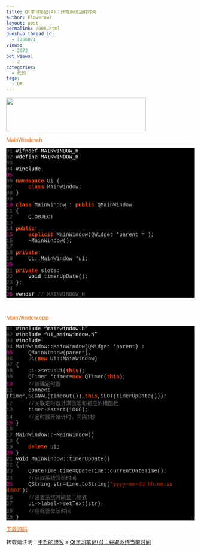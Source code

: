 ```yaml
---
title: Qt学习笔记(4)：获取系统当前时间
author: Flowerowl
layout: post
permalink: /606.html
duoshuo_thread_id:
  - 1266871
views:
  - 2672
bot_views:
  - 2
categories:
  - 代码
tags:
  - Qt
---
```

  
<img class="aligncenter size-full wp-image-607" title="Lazynight | 夜阑" src="http://lazynight.me/wp-content/uploads/2011/10/20111022155341.jpg" alt="" width="373" height="90" />

<span style="color: #ff6600;">MainWindow.h</span>

<div class="source" style="font-family: '[object HTMLOptionElement]', Consolas, 'Lucida Console', 'Courier New'; color: #c0c0c0; background-color: #000000;">
  <span style="color: #696969;">01</span> <span style="color: #ffffff;">#ifndef MAINWINDOW_H</span><br /> <span style="color: #696969;">02</span> <span style="color: #ffffff;">#define MAINWINDOW_H</span><br /> <span style="color: #696969;">03</span><br /> <span style="color: #696969;">04</span> <span style="color: #ffffff;">#include <QMainWindow></span><br /> <span style="color: #f810b0;">05</span><br /> <span style="color: #696969;">06</span> <span style="color: #ff4400; font-weight: bold;">namespace</span> <span style="color: #c0c0c0;">Ui</span> <span style="color: #c0c0c0;">{</span><br /> <span style="color: #696969;">07</span>     <span style="color: #ff4400; font-weight: bold;">class</span> <span style="color: #c0c0c0;">MainWindow</span>;<br /> <span style="color: #696969;">08</span> <span style="color: #c0c0c0;">}</span><br /> <span style="color: #696969;">09</span><br /> <span style="color: #f810b0;">10</span> <span style="color: #ff4400; font-weight: bold;">class</span> <span style="color: #c0c0c0;">MainWindow</span> <span style="color: #c0c0c0;">:</span> <span style="color: #ff4400; font-weight: bold;">public</span> <span style="color: #c0c0c0;">QMainWindow</span><br /> <span style="color: #696969;">11</span> <span style="color: #c0c0c0;">{</span><br /> <span style="color: #696969;">12</span>     <span style="color: #c0c0c0;">Q_OBJECT</span><br /> <span style="color: #696969;">13</span><br /> <span style="color: #696969;">14</span> <span style="color: #ff4400; font-weight: bold;">public</span><span style="color: #c0c0c0;">:</span><br /> <span style="color: #f810b0;">15</span>     <span style="color: #ff4400; font-weight: bold;">explicit</span> <span style="color: #c0c0c0;">MainWindow</span>(<span style="color: #c0c0c0;">QWidget</span> <span style="color: #c0c0c0;">*</span><span style="color: #c0c0c0;">parent</span> <span style="color: #c0c0c0;">=</span> <span style="color: #c0c0c0;"></span>);<br /> <span style="color: #696969;">16</span>     <span style="color: #c0c0c0;">~</span><span style="color: #c0c0c0;">MainWindow</span>();<br /> <span style="color: #696969;">17</span><br /> <span style="color: #696969;">18</span> <span style="color: #ff4400; font-weight: bold;">private</span><span style="color: #c0c0c0;">:</span><br /> <span style="color: #696969;">19</span>     <span style="color: #c0c0c0;">Ui</span><span style="color: #c0c0c0;">::</span><span style="color: #c0c0c0;">MainWindow</span> <span style="color: #c0c0c0;">*</span><span style="color: #c0c0c0;">ui</span>;<br /> <span style="color: #f810b0;">20</span><br /> <span style="color: #696969;">21</span> <span style="color: #ff4400; font-weight: bold;">private</span> <span style="color: #c0c0c0;">slots:</span><br /> <span style="color: #696969;">22</span>     <span style="color: #ffffff;">void</span> <span style="color: #c0c0c0;">timerUpDate</span>();<br /> <span style="color: #696969;">23</span> <span style="color: #c0c0c0;">};</span><br /> <span style="color: #696969;">24</span><br /> <span style="color: #f810b0;">25</span> <span style="color: #ffffff;">#endif </span><span style="color: #696969;">// MAINWINDOW_H</span>
</div>

&nbsp;

<span style="color: #ff6600;">MainWindow.cpp</span>

<div class="source" style="font-family: '[object HTMLOptionElement]', Consolas, 'Lucida Console', 'Courier New'; color: #c0c0c0; background-color: #000000;">
  <span style="color: #696969;">01</span> <span style="color: #ffffff;">#include &#8220;mainwindow.h&#8221;</span><br /> <span style="color: #696969;">02</span> <span style="color: #ffffff;">#include &#8220;ui_mainwindow.h&#8221;</span><br /> <span style="color: #696969;">03</span> <span style="color: #ffffff;">#include <QtCore></span><br /> <span style="color: #696969;">04</span> <span style="color: #c0c0c0;">MainWindow</span><span style="color: #c0c0c0;">::</span><span style="color: #c0c0c0;">MainWindow</span>(<span style="color: #c0c0c0;">QWidget</span> <span style="color: #c0c0c0;">*</span><span style="color: #c0c0c0;">parent</span>) <span style="color: #c0c0c0;">:</span><br /> <span style="color: #f810b0;">05</span>     <span style="color: #c0c0c0;">QMainWindow</span>(<span style="color: #c0c0c0;">parent</span><span style="color: #c0c0c0;">),</span><br /> <span style="color: #696969;">06</span>     <span style="color: #c0c0c0;">ui</span>(<span style="color: #ff4400; font-weight: bold;">new</span> <span style="color: #c0c0c0;">Ui</span><span style="color: #c0c0c0;">::</span><span style="color: #c0c0c0;">MainWindow</span>)<br /> <span style="color: #696969;">07</span> <span style="color: #c0c0c0;">{</span><br /> <span style="color: #696969;">08</span>     <span style="color: #c0c0c0;">ui</span><span style="color: #c0c0c0;">-></span><span style="color: #c0c0c0;">setupUi</span>(<span style="color: #ff4400; font-weight: bold;">this</span>);<br /> <span style="color: #696969;">09</span>     <span style="color: #c0c0c0;">QTimer</span> <span style="color: #c0c0c0;">*</span><span style="color: #c0c0c0;">timer</span><span style="color: #c0c0c0;">=</span><span style="color: #ff4400; font-weight: bold;">new</span> <span style="color: #c0c0c0;">QTimer</span>(<span style="color: #ff4400; font-weight: bold;">this</span>);<br /> <span style="color: #f810b0;">10</span>     <span style="color: #696969;">//新建定时器</span><br /> <span style="color: #696969;">11</span>     <span style="color: #c0c0c0;">connect</span> (<span style="color: #c0c0c0;">timer</span><span style="color: #c0c0c0;">,</span><span style="color: #c0c0c0;">SIGNAL</span>(<span style="color: #c0c0c0;">timeout</span><span style="color: #c0c0c0;">()),</span><span style="color: #ff4400; font-weight: bold;">this</span><span style="color: #c0c0c0;">,</span><span style="color: #c0c0c0;">SLOT</span>(<span style="color: #c0c0c0;">timerUpDate</span>()));<br /> <span style="color: #696969;">12</span>     <span style="color: #696969;">//关联定时器计满信号和相应的槽函数</span><br /> <span style="color: #696969;">13</span>     <span style="color: #c0c0c0;">timer</span><span style="color: #c0c0c0;">-></span><span style="color: #c0c0c0;">start</span>(<span style="color: #c0c0c0;">1000</span>);<br /> <span style="color: #696969;">14</span>     <span style="color: #696969;">//定时器开始计时，间隔1秒</span><br /> <span style="color: #f810b0;">15</span> <span style="color: #c0c0c0;">}</span><br /> <span style="color: #696969;">16</span><br /> <span style="color: #696969;">17</span> <span style="color: #c0c0c0;">MainWindow</span><span style="color: #c0c0c0;">::~</span><span style="color: #c0c0c0;">MainWindow</span>()<br /> <span style="color: #696969;">18</span> <span style="color: #c0c0c0;">{</span><br /> <span style="color: #696969;">19</span>     <span style="color: #ff4400; font-weight: bold;">delete</span> <span style="color: #c0c0c0;">ui</span>;<br /> <span style="color: #f810b0;">20</span> <span style="color: #c0c0c0;">}</span><br /> <span style="color: #696969;">21</span> <span style="color: #ffffff;">void</span> <span style="color: #c0c0c0;">MainWindow</span><span style="color: #c0c0c0;">::</span><span style="color: #c0c0c0;">timerUpDate</span>()<br /> <span style="color: #696969;">22</span> <span style="color: #c0c0c0;">{</span><br /> <span style="color: #696969;">23</span>     <span style="color: #c0c0c0;">QDateTime</span> <span style="color: #c0c0c0;">time</span><span style="color: #c0c0c0;">=</span><span style="color: #c0c0c0;">QDateTime</span><span style="color: #c0c0c0;">::</span><span style="color: #c0c0c0;">currentDateTime</span>();<br /> <span style="color: #696969;">24</span>     <span style="color: #696969;">//获取系统当前时间</span><br /> <span style="color: #f810b0;">25</span>     <span style="color: #c0c0c0;">QString</span> <span style="color: #c0c0c0;">str</span><span style="color: #c0c0c0;">=</span><span style="color: #c0c0c0;">time</span><span style="color: #c0c0c0;">.</span><span style="color: #c0c0c0;">toString</span>(<span style="color: #d13800;">&#8220;yyyy-mm-dd hh:mm:ss dddd&#8221;</span>);<br /> <span style="color: #696969;">26</span>     <span style="color: #696969;">//设置系统时间显示格式</span><br /> <span style="color: #696969;">27</span>     <span style="color: #c0c0c0;">ui</span><span style="color: #c0c0c0;">-></span><span style="color: #c0c0c0;">label</span><span style="color: #c0c0c0;">-></span><span style="color: #c0c0c0;">setText</span>(<span style="color: #c0c0c0;">str</span>);<br /> <span style="color: #696969;">28</span>     <span style="color: #696969;">//在标签显示时间</span><br /> <span style="color: #696969;">29</span> <span style="color: #c0c0c0;">}</span>
</div>

<span style="color: #ff6600;"><a href="http://down.qiannao.com/space/file/flowerowl/-4e0a-4f20-5206-4eab/Lazy4_timer.rar/.page" target="_blank"><span style="color: #ff6600;">下载源码</span></a></span>

转载请注明：[于哲的博客][1] &raquo; [Qt学习笔记(4)：获取系统当前时间][2]

 [1]: http://localhost/wordpress
 [2]: http://localhost/wordpress/606.html